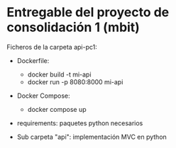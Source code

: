 # Entregable del proyecto de consolidación 1 (mbit)

Ficheros de la carpeta api-pc1:

- Dockerfile:
  - docker build -t mi-api
  - docker run -p 8080:8000 mi-api
  
- Docker Compose:
  - docker compose up
  
- requirements: paquetes python necesarios
- Sub carpeta "api": implementación MVC en python
